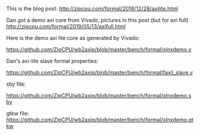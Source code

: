 This is the blog post: http://zipcpu.com/formal/2018/12/28/axilite.html

Dan got a demo axi core from Vivado, pictures in this post (but for axi full)
http://zipcpu.com/formal/2019/05/13/axifull.html

Here is the demo axi lite core as generated by Vivado:

https://github.com/ZipCPU/wb2axip/blob/master/bench/formal/xlnxdemo.v

Dan's axi-lite slave formal properties:

https://github.com/ZipCPU/wb2axip/blob/master/bench/formal/faxil_slave.v

sby file:

https://github.com/ZipCPU/wb2axip/blob/master/bench/formal/xlnxdemo.sby

gtkw file:
https://github.com/ZipCPU/wb2axip/blob/master/bench/formal/xlnxdemo.gtkw

